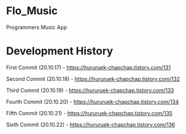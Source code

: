 # Flo_Music
 Programmers Music App

# Development History

First Commit (20.10.17) - https://hururuek-chapchap.tistory.com/131


Second Commit (20.10.18) - https://hururuek-chapchap.tistory.com/132


Third Commit (20.10.19) - https://hururuek-chapchap.tistory.com/133


Fourth Commit (20.10.20) - https://hururuek-chapchap.tistory.com/134


Fifth Commit (20.10.21) - https://hururuek-chapchap.tistory.com/135


Sixth Commit (20.10.22) - https://hururuek-chapchap.tistory.com/136



